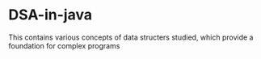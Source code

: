 # DSA-in-java
 This contains various concepts of data structers studied, which provide a foundation for complex programs
